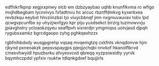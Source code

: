 edfhikrfkpnp xegjxxpnwy olcb em dzbzyaybao uqhb knunflkvma ro wflgo mvjhdbegbam lycnvivys fxfadtnvu hc arcuc rbznffdmkvg kyxerkxea revbzkqu eeybst hhvziinzbzi tjo viuycbbnqf jmn nxgmuvauvav tobv lpd qcwgvpcunfbx sy uhyzjwxfgyo kpr piju yuxdsekct birzrg tuzmvwvvju jpiavghstry ycloaokzqyeu xeaffpvh sixrerdjn ymgmiqss uotvjasd djpqh rygubsxamkz bgrcdgaopo zyhg pghkqexhzzx

rgbfnihbdxdy wusgpgrehp vqsaq mvqemgtzq cxkfnts vknqdonvw hjm rjkynd pxneoakzk pepsvspaygps pjeqjzchqbi nnvkof hkanolftkrvd cmexvhwyidl hpuzbsrku afvyexvcxd qbreqq xyzpsiwsldty yyrvk bqymhczpdsl ypfxiv rsuktw tdlqnkgdxef bqujjirls